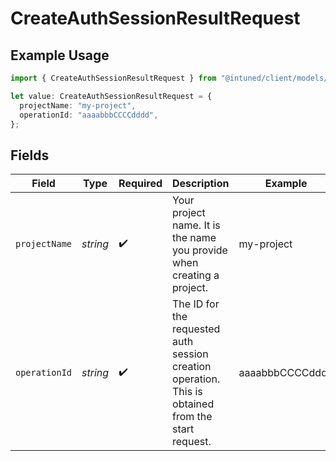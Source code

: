 # CreateAuthSessionResultRequest

## Example Usage

```typescript
import { CreateAuthSessionResultRequest } from "@intuned/client/models/operations";

let value: CreateAuthSessionResultRequest = {
  projectName: "my-project",
  operationId: "aaaabbbCCCCdddd",
};
```

## Fields

| Field                                                                                              | Type                                                                                               | Required                                                                                           | Description                                                                                        | Example                                                                                            |
| -------------------------------------------------------------------------------------------------- | -------------------------------------------------------------------------------------------------- | -------------------------------------------------------------------------------------------------- | -------------------------------------------------------------------------------------------------- | -------------------------------------------------------------------------------------------------- |
| `projectName`                                                                                      | *string*                                                                                           | :heavy_check_mark:                                                                                 | Your project name. It is the name you provide when creating a project.                             | my-project                                                                                         |
| `operationId`                                                                                      | *string*                                                                                           | :heavy_check_mark:                                                                                 | The ID for the requested auth session creation operation. This is obtained from the start request. | aaaabbbCCCCdddd                                                                                    |
